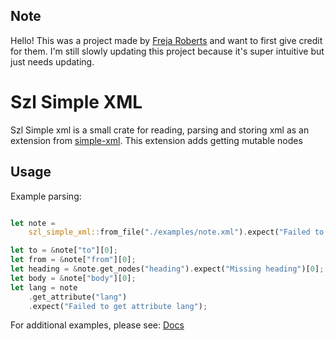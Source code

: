 ## Note
Hello! This was a project made by [Freja Roberts](https://crates.io/users/ten3roberts) and want to first give credit for them. I'm still slowly updating this project because it's super intuitive but just needs updating. 

# Szl Simple XML
Szl Simple xml is a small crate for reading, parsing and storing xml as an extension from [simple-xml](https://crates.io/crates/simple-xml). This extension adds getting mutable nodes

## Usage
Example parsing:

``` rust

let note =
    szl_simple_xml::from_file("./examples/note.xml").expect("Failed to parse simple_xml");

let to = &note["to"][0];
let from = &note["from"][0];
let heading = &note.get_nodes("heading").expect("Missing heading")[0];
let body = &note["body"][0];
let lang = note
    .get_attribute("lang")
    .expect("Failed to get attribute lang");
```

For additional examples, please see: [Docs](https://docs.rs/szl-simple-xml/0.1.1/szl_simple_xml/)